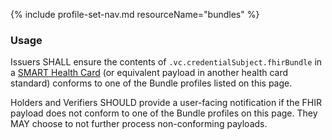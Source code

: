 {% include profile-set-nav.md resourceName="bundles" %}

<script>
// Move Markdown TOC below navigation
var ref = document.querySelector('h4');
var el = document.querySelector('div.markdown-toc');
ref.parentNode.insertBefore(el, ref);
</script>

### Usage

Issuers SHALL ensure the contents of `.vc.credentialSubject.fhirBundle` in a [SMART Health Card](https://spec.smarthealth.cards/#data-model) (or equivalent payload in another health card standard) conforms to one of the Bundle profiles listed on this page.

Holders and Verifiers SHOULD provide a user-facing notification if the FHIR payload does not conform to one of the Bundle profiles on this page. They MAY choose to not further process non-conforming payloads.
